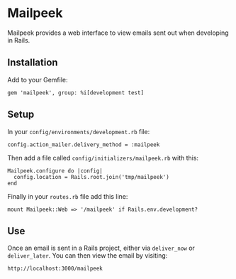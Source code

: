 # Mailpeek

Mailpeek provides a web interface to view emails sent out when developing in Rails.

## Installation

Add to your Gemfile:

```
gem 'mailpeek', group: %i[development test]
```

## Setup

In your `config/environments/development.rb` file:

```
config.action_mailer.delivery_method = :mailpeek
```

Then add a file called `config/initializers/mailpeek.rb` with this:

```
Mailpeek.configure do |config|
  config.location = Rails.root.join('tmp/mailpeek')
end
```

Finally in your `routes.rb` file add this line:

```
mount Mailpeek::Web => '/mailpeek' if Rails.env.development?
```

## Use

Once an email is sent in a Rails project, either via `deliver_now` or `deliver_later`.  You can then view the email by visiting:

```
http://localhost:3000/mailpeek
```
